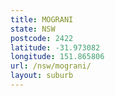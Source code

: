 ```yaml
---
title: MOGRANI
state: NSW
postcode: 2422
latitude: -31.973082
longitude: 151.865806
url: /nsw/mograni/
layout: suburb
---
```

